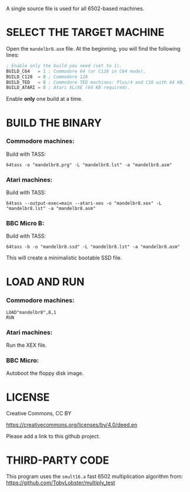 A single source file is used for all 6502-based machines.

# SELECT THE TARGET MACHINE

Open the ```mandelbr8.asm``` file. At the beginning, you will find the following lines:

```asm
; Enable only the build you need (set to 1).
BUILD_C64   = 1 ; Commodore 64 (or C128 in C64 mode).
BUILD_C128  = 0 ; Commodore 128
BUILD_TED   = 0 ; Commodore TED machines: Plus/4 and C16 with 64 KB.
BUILD_ATARI = 0 ; Atari XL/XE (64 KB required).
```

Enable **only** one build at a time.

# BUILD THE BINARY

### Commodore machines:

Build with TASS:

```64tass -o "mandelbr8.prg" -L "mandelbr8.lst" -a "mandelbr8.asm"```

### Atari machines:

Build with TASS:

```64tass --output-exec=main --atari-xex -o "mandelbr8.xex" -L "mandelbr8.lst" -a "mandelbr8.asm"```

### BBC Micro B:

Build with TASS:

```64tass -b -o "mandelbr8.ssd" -L "mandelbr8.lst" -a "mandelbr8.asm"```

This will create a minimalistic bootable SSD file.

# LOAD AND RUN

### Commodore machines:
```
LOAD"mandelbr8",8,1
RUN
```

### Atari machines:
Run the XEX file.


### BBC Micro:
Autoboot the floppy disk image.


# LICENSE

Creative Commons, CC BY

https://creativecommons.org/licenses/by/4.0/deed.en

Please add a link to this github project.

# THIRD-PARTY CODE

This program uses the ```smult16.a``` fast 6502 multiplication algorithm from:
https://github.com/TobyLobster/multiply_test

